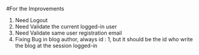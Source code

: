 #For the Improvements

1. Need Logout
2. Need Validate the current logged-in user
3. Need Validate same user registration email
4. Fixing Bug in blog author, always id : 1, but it should be the id who write the blog at the session logged-in